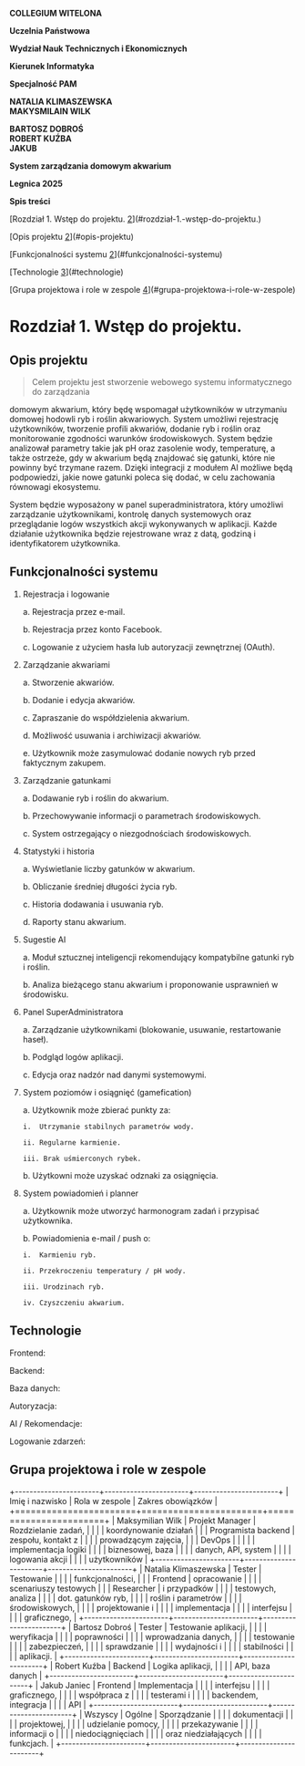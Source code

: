 **COLLEGIUM WITELONA**

**Uczelnia Państwowa**

**Wydział Nauk Technicznych i Ekonomicznych**

**Kierunek Informatyka**

**Specjalność PAM**

**NATALIA KLIMASZEWSKA**\
**MAKYSMILAIN WILK**

**BARTOSZ DOBROŚ**\
**ROBERT KUŹBA**\
**JAKUB**

**System zarządzania domowym akwarium**

**Legnica 2025**

**Spis treści**

[Rozdział 1. Wstęp do projektu.
[2](#rozdział-1.-wstęp-do-projektu.)](#rozdział-1.-wstęp-do-projektu.)

[Opis projektu [2](#opis-projektu)](#opis-projektu)

[Funkcjonalności systemu
[2](#funkcjonalności-systemu)](#funkcjonalności-systemu)

[Technologie [3](#technologie)](#technologie)

[Grupa projektowa i role w zespole
[4](#grupa-projektowa-i-role-w-zespole)](#grupa-projektowa-i-role-w-zespole)

# 

# Rozdział 1. Wstęp do projektu.

## Opis projektu

> Celem projektu jest stworzenie webowego systemu informatycznego do
> zarządzania

domowym akwarium, który będę wspomagał użytkowników w utrzymaniu domowej
hodowli ryb i roślin akwariowych. System umożliwi rejestrację
użytkowników, tworzenie profili akwariów, dodanie ryb i roślin oraz
monitorowanie zgodności warunków środowiskowych. System będzie
analizował parametry takie jak pH oraz zasolenie wody, temperaturę, a
także ostrzeże, gdy w akwarium będą znajdować się gatunki, które nie
powinny być trzymane razem. Dzięki integracji z modułem AI możliwe będą
podpowiedzi, jakie nowe gatunki poleca się dodać, w celu zachowania
równowagi ekosystemu.

System będzie wyposażony w panel superadministratora, który umożliwi
zarządzanie użytkownikami, kontrolę danych systemowych oraz przeglądanie
logów wszystkich akcji wykonywanych w aplikacji. Każde działanie
użytkownika będzie rejestrowane wraz z datą, godziną i identyfikatorem
użytkownika.

## Funkcjonalności systemu 

1.  Rejestracja i logowanie

    a.  Rejestracja przez e-mail.

    b.  Rejestracja przez konto Facebook.

    c.  Logowanie z użyciem hasła lub autoryzacji zewnętrznej (OAuth).

2.  Zarządzanie akwariami

    a.  Stworzenie akwariów.

    b.  Dodanie i edycja akwariów.

    c.  Zapraszanie do współdzielenia akwarium.

    d.  Możliwość usuwania i archiwizacji akwariów.

    e.  Użytkownik może zasymulować dodanie nowych ryb przed faktycznym
        zakupem.

3.  Zarządzanie gatunkami

    a.  Dodawanie ryb i roślin do akwarium.

    b.  Przechowywanie informacji o parametrach środowiskowych.

    c.  System ostrzegający o niezgodnościach środowiskowych.

4.  Statystyki i historia

    a.  Wyświetlanie liczby gatunków w akwarium.

    b.  Obliczanie średniej długości życia ryb.

    c.  Historia dodawania i usuwania ryb.

    d.  Raporty stanu akwarium.

5.  Sugestie AI

    a.  Moduł sztucznej inteligencji rekomendujący kompatybilne gatunki
        ryb i roślin.

    b.  Analiza bieżącego stanu akwarium i proponowanie usprawnień w
        środowisku.

6.  Panel SuperAdministratora

    a.  Zarządzanie użytkownikami (blokowanie, usuwanie, restartowanie
        haseł).

    b.  Podgląd logów aplikacji.

    c.  Edycja oraz nadzór nad danymi systemowymi.

7.  System poziomów i osiągnięć (gamefication)

    a.  Użytkownik może zbierać punkty za:

        i.  Utrzymanie stabilnych parametrów wody.

        ii. Regularne karmienie.

        iii. Brak uśmierconych rybek.

    b.  Użytkowni może uzyskać odznaki za osiągnięcia.

8.  System powiadomień i planner

    a.  Użytkownik może utworzyć harmonogram zadań i przypisać
        użytkownika.

    b.  Powiadomienia e-mail / push o:

        i.  Karmieniu ryb.

        ii. Przekroczeniu temperatury / pH wody.

        iii. Urodzinach ryb.

        iv. Czyszczeniu akwarium.

## Technologie

Frontend:

Backend:

Baza danych:

Autoryzacja:

AI / Rekomendacje:

Logowanie zdarzeń:

## Grupa projektowa i role w zespole

+-----------------------+-----------------------+-----------------------+
| Imię i nazwisko       | Rola w zespole        | Zakres obowiązków     |
+=======================+=======================+=======================+
| Maksymilian Wilk      | Projekt Manager       | Rozdzielanie zadań,   |
|                       |                       | koordynowanie działań |
|                       | Programista backend   | zespołu, kontakt z    |
|                       |                       | prowadzącym zajęcia,  |
|                       | DevOps                |                       |
|                       |                       | implementacja logiki  |
|                       |                       | biznesowej, baza      |
|                       |                       | danych, API, system   |
|                       |                       | logowania akcji       |
|                       |                       | użytkowników          |
+-----------------------+-----------------------+-----------------------+
| Natalia Klimaszewska  | Tester                | Testowanie            |
|                       |                       | funkcjonalności,      |
|                       | Frontend              | opracowanie           |
|                       |                       | scenariuszy testowych |
|                       | Researcher            | i przypadków          |
|                       |                       | testowych, analiza    |
|                       |                       | dot. gatunków ryb,    |
|                       |                       | roślin i parametrów   |
|                       |                       | środowiskowych,       |
|                       |                       | projektowanie i       |
|                       |                       | implementacja         |
|                       |                       | interfejsu            |
|                       |                       | graficznego,          |
+-----------------------+-----------------------+-----------------------+
| Bartosz Dobroś        | Tester                | Testowanie aplikacji, |
|                       |                       | weryfikacja           |
|                       |                       | poprawności           |
|                       |                       | wprowadzania danych,  |
|                       |                       | testowanie            |
|                       |                       | zabezpieczeń,         |
|                       |                       | sprawdzanie           |
|                       |                       | wydajności i          |
|                       |                       | stabilności           |
|                       |                       | aplikacji.            |
+-----------------------+-----------------------+-----------------------+
| Robert Kuźba          | Backend               | Logika aplikacji,     |
|                       |                       | API, baza danych      |
+-----------------------+-----------------------+-----------------------+
| Jakub Janiec          | Frontend              | Implementacja         |
|                       |                       | interfejsu            |
|                       |                       | graficznego,          |
|                       |                       | współpraca z          |
|                       |                       | testerami i           |
|                       |                       | backendem, integracja |
|                       |                       | API                   |
+-----------------------+-----------------------+-----------------------+
| Wszyscy               | Ogólne                | Sporządzanie          |
|                       |                       | dokumentacji          |
|                       |                       | projektowej,          |
|                       |                       | udzielanie pomocy,    |
|                       |                       | przekazywanie         |
|                       |                       | informacji o          |
|                       |                       | niedociągnięciach     |
|                       |                       | oraz niedziałających  |
|                       |                       | funkcjach.            |
+-----------------------+-----------------------+-----------------------+
